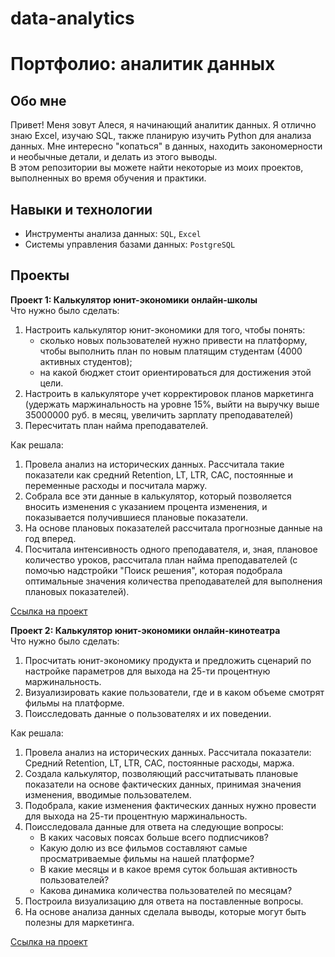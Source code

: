 # data-analytics
# Портфолио: аналитик данных
## Обо мне 
Привет! Меня зовут Алеся, я начинающий аналитик данных. Я отлично знаю Excel, изучаю SQL, также планирую изучить Python для анализа данных. Мне интересно "копаться" в данных, находить закономерности и необычные детали, и делать из этого выводы.  
В этом репозитории вы можете найти некоторые из моих проектов, выполненных во время обучения и практики.

## Навыки и технологии
- Инструменты анализа данных: `SQL`, `Excel`
- Системы управления базами данных: `PostgreSQL`

## Проекты  
**Проект 1: Калькулятор юнит-экономики онлайн-школы**  
Что нужно было сделать:  
1. Настроить калькулятор юнит-экономики для того, чтобы понять:
      - сколько новых пользователей нужно привести на платформу, чтобы выполнить план по новым платящим студентам (4000 активных студентов);
      - на какой бюджет стоит ориентироваться для достижения этой цели.
2. Настроить в калькуляторе учет корректировок планов маркетинга (удержать маржинальность на уровне 15%, выйти на выручку выше 35000000 руб. в месяц, увеличить зарплату преподавателей)
3. Пересчитать план найма преподавателей.

Как решала:
1. Провела анализ на исторических данных. Рассчитала такие показатели как средний Retention, LT, LTR, CAC, постоянные и переменные расходы и посчитала маржу. 
2. Собрала все эти данные в калькулятор, который позволяется вносить изменения с указанием процента изменения, и показывается получившиеся плановые показатели. 
3. На основе плановых показателей рассчитала прогнозные данные на год вперед. 
4. Посчитала интенсивность одного преподавателя, и, зная, плановое количество уроков, рассчитала план найма преподавателей (с помочью надстройки "Поиск решения", которая подобрала оптимальные значения количества преподавателей для выполнения плановых показателей).

<a href='https://drive.google.com/drive/folders/1z3NXE_KAtSYyZB0bNcO4yhCMxz-F1EvL?usp=sharing'>Ссылка на проект</a>

**Проект 2: Калькулятор юнит-экономики онлайн-кинотеатра**   
Что нужно было сделать:
1. Просчитать юнит-экономику продукта и предложить сценарий по настройке параметров для выхода на 25-ти процентную маржинальность.
2. Визуализировать какие пользователи, где и в каком объеме смотрят фильмы на платформе.
3. Поисследовать данные о пользователях и их поведении.

Как решала:
1. Провела анализ на исторических данных. Рассчитала показатели: Средний Retention, LT, LTR, CAC, постоянные расходы, маржа. 
2. Создала калькулятор, позволяющий рассчитатывать плановые показатели на основе фактических данных, принимая значения изменения, вводимые пользователем. 
3. Подобрала, какие изменения фактических данных нужно провести для выхода на 25-ти процентную маржинальность. 
4. Поисследовала данные для ответа на следующие вопросы:
      - В каких часовых поясах больше всего подписчиков?
      - Какую долю из все фильмов составляют самые просматриваемые фильмы на нашей платформе?
      - В какие месяцы и в какое время суток большая активность пользователей?
      - Какова динамика количества пользователей по месяцам?
5. Построила визуализацию для ответа на поставленные вопросы. 
6. На основе анализа данных сделала выводы, которые могут быть полезны для маркетинга. 

<a href='https://docs.google.com/spreadsheets/d/1NngTUXosOI6lMKoFzp6ch3b1qtET_HC9/edit?usp=sharing&ouid=112991897766436802885&rtpof=true&sd=true'>Ссылка на проект</a>
